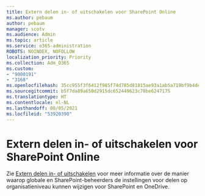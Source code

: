 ```yaml
---
title: Extern delen in- of uitschakelen voor SharePoint Online
ms.author: pebaum
author: pebaum
manager: scotv
ms.audience: Admin
ms.topic: article
ms.service: o365-administration
ROBOTS: NOINDEX, NOFOLLOW
localization_priority: Priority
ms.collection: Adm_O365
ms.custom:
- "9000191"
- "3168"
ms.openlocfilehash: 35cc955f3f6412f985f74d785d81815ae93a1ab5a719bf9b4de9154c024a2979
ms.sourcegitcommit: b5f7da89a650d2915dc652449623c78be6247175
ms.translationtype: HT
ms.contentlocale: nl-NL
ms.lasthandoff: 08/05/2021
ms.locfileid: "53920390"
---
```

# <a name="turn-external-sharing-on-or-off-for-sharepoint-online"></a>Extern delen in- of uitschakelen voor SharePoint Online

Zie [Extern delen in- of uitschakelen](https://docs.microsoft.com/sharepoint/turn-external-sharing-on-or-off) voor meer informatie over de manier waarop globale en SharePoint-beheerders de instellingen voor delen op organisatieniveau kunnen wijzigen voor SharePoint en OneDrive.
